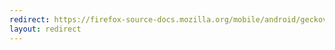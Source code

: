 ```yaml
---
redirect: https://firefox-source-docs.mozilla.org/mobile/android/geckoview/consumer/web-extensions.html
layout: redirect
---
```

